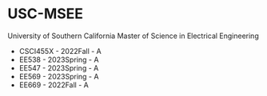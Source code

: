 # USC-MSEE
University of Southern California Master of Science in Electrical Engineering

<ul>
  <li>CSCI455X - 2022Fall - A</li>
  <li>EE538 - 2023Spring - A</li>
  <li>EE547 - 2023Spring - A</li>
  <li>EE569 - 2023Spring - A</li>
  <li>EE669 - 2022Fall - A</li>
</ul>
